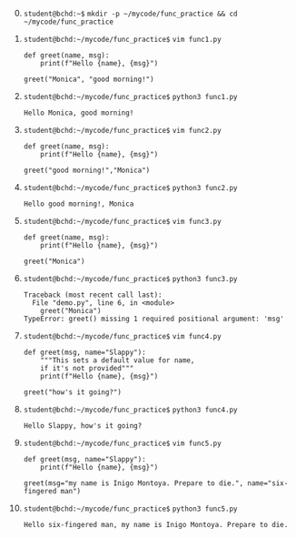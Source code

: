 0. `student@bchd:~$` `mkdir -p ~/mycode/func_practice && cd ~/mycode/func_practice`

0. `student@bchd:~/mycode/func_practice$` `vim func1.py`

    ```
    def greet(name, msg):
        print(f"Hello {name}, {msg}")

    greet("Monica", "good morning!")
    ```

0. `student@bchd:~/mycode/func_practice$` `python3 func1.py`

    ```
    Hello Monica, good morning!
    ```

0. `student@bchd:~/mycode/func_practice$` `vim func2.py`

    ```
    def greet(name, msg):
        print(f"Hello {name}, {msg}")

    greet("good morning!","Monica")
    ```

0. `student@bchd:~/mycode/func_practice$` `python3 func2.py`

    ```
    Hello good morning!, Monica
    ```

0. `student@bchd:~/mycode/func_practice$` `vim func3.py`

    ```
    def greet(name, msg):
        print(f"Hello {name}, {msg}")

    greet("Monica")
    ```

0. `student@bchd:~/mycode/func_practice$` `python3 func3.py`

    ```
    Traceback (most recent call last):
      File "demo.py", line 6, in <module>
        greet("Monica")
    TypeError: greet() missing 1 required positional argument: 'msg'
    ```

0. `student@bchd:~/mycode/func_practice$` `vim func4.py`

    ```
    def greet(msg, name="Slappy"):
        """This sets a default value for name, 
        if it's not provided"""
        print(f"Hello {name}, {msg}")

    greet("how's it going?")
    ```

0. `student@bchd:~/mycode/func_practice$` `python3 func4.py`

    ```
    Hello Slappy, how's it going?
    ```

0. `student@bchd:~/mycode/func_practice$` `vim func5.py`

    ```
    def greet(msg, name="Slappy"):
        print(f"Hello {name}, {msg}")

    greet(msg="my name is Inigo Montoya. Prepare to die.", name="six-fingered man")
    ```

0. `student@bchd:~/mycode/func_practice$` `python3 func5.py`

    ```
    Hello six-fingered man, my name is Inigo Montoya. Prepare to die.
    ```
